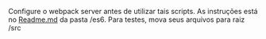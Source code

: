 Configure o webpack server antes de utilizar tais scripts.
As instruções está no [Readme.md](https://git.io/JJJFH) da pasta /es6.
Para testes, mova seus arquivos para raiz /src